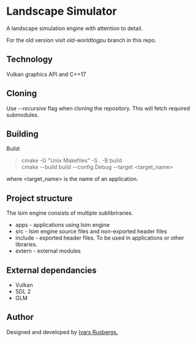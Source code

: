 # Landscape Simulator
A landscape simulation engine with attention to detail.  


For the old version visit *old-worldtogpu* branch in this repo.

## Technology
Vulkan graphics API and C++17

## Cloning
Use *--recursive* flag when cloning the repository. This will fetch required submodules.

## Building
Build:
> cmake -G "Unix Makefiles" -S . -B build  
> cmake --build build --config Debug --target <target_name>  

where <target_name>  is the name of an application.  

## Project structure
The lsim engine consists of multiple sublibriraries.
- apps - applications using lsim engine
- src - lsim engine source files and non-exported header files
- include - exported header files. To be used in applications or other libraries.
- extern - external modules 

## External dependancies
- Vulkan
- SDL 2
- GLM 

## Author
Designed and developed by [Ivars Rusbergs.](https://github.com/ivarsrb)